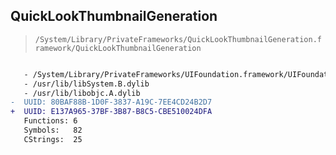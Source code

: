 ## QuickLookThumbnailGeneration

> `/System/Library/PrivateFrameworks/QuickLookThumbnailGeneration.framework/QuickLookThumbnailGeneration`

```diff

   - /System/Library/PrivateFrameworks/UIFoundation.framework/UIFoundation
   - /usr/lib/libSystem.B.dylib
   - /usr/lib/libobjc.A.dylib
-  UUID: 80BAF88B-1D0F-3837-A19C-7EE4CD24B2D7
+  UUID: E137A965-37BF-3B87-B8C5-CBE510024DFA
   Functions: 6
   Symbols:   82
   CStrings:  25

```
